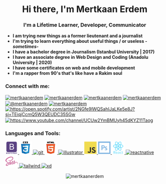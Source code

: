 <h1 align="center">Hi there, I'm Mertkaan Erdem</h1>
<h3 align="center">I'm a Lifetime Learner, Developer, Communicator</h3>

- **I am trying new things as a former lieutenant and a journalist**
- **I'm trying to learn everything about useful things / or useless _-sometimes-_**
- **I have a bachelor degree in Journalism (Istanbul University | 2017)**
- **I have an associate degree in Web Design and Coding (Anadolu University | 2020)**
- **I have some certificates on web and mobile development**
- **I'm a rapper from 90's that's like have a Rakim soul**
<h3 align="left">Connect with me:</h3>
<p align="left">
<a href="https://codepen.io/mertkaanerdem" target="blank"><img align="center" src="https://raw.githubusercontent.com/rahuldkjain/github-profile-readme-generator/master/src/images/icons/Social/codepen.svg" alt="mertkaanerdem" height="30" width="40" /></a>
<a href="https://twitter.com/mertkaanerdem" target="blank"><img align="center" src="https://raw.githubusercontent.com/rahuldkjain/github-profile-readme-generator/master/src/images/icons/Social/twitter.svg" alt="mertkaanerdem" height="30" width="40" /></a>
<a href="https://linkedin.com/in/mertkaanerdem" target="blank"><img align="center" src="https://raw.githubusercontent.com/rahuldkjain/github-profile-readme-generator/master/src/images/icons/Social/linked-in-alt.svg" alt="mertkaanerdem" height="30" width="40" /></a>
<a href="https://instagram.com/mertkaanerdem" target="blank"><img align="center" src="https://raw.githubusercontent.com/rahuldkjain/github-profile-readme-generator/master/src/images/icons/Social/instagram.svg" alt="mertkaanerdem" height="30" width="40" /></a>
<a href="https://medium.com/@mertkaanerdem" target="blank"><img align="center" src="https://raw.githubusercontent.com/rahuldkjain/github-profile-readme-generator/master/src/images/icons/Social/medium.svg" alt="@mertkaanerdem" height="30" width="40" /></a>
<a href="https://www.hackerrank.com/mertkaanerdem" target="blank"><img align="center" src="https://raw.githubusercontent.com/rahuldkjain/github-profile-readme-generator/master/src/images/icons/Social/hackerrank.svg" alt="mertkaanerdem" height="30" width="40" /></a>
<a href="https://open.spotify.com/artist/2NGfe9lWQSahIJaLKe5e8J?si=TEiqjCcmQ5W3QEUDC35SGw" target="blank"><img align="center" src="https://raw.githubusercontent.com/rahuldkjain/github-profile-readme-generator/master/src/images/icons/Social/spotify.svg" alt="https://open.spotify.com/artist/2NGfe9lWQSahIJaLKe5e8J?si=TEiqjCcmQ5W3QEUDC35SGw" height="30" width="40" /></a>
<a href="https://www.youtube.com/channel/UCUw2YmBMUyh45dKYZ11Taog" target="blank"><img align="center" src="https://raw.githubusercontent.com/rahuldkjain/github-profile-readme-generator/master/src/images/icons/Social/youtube.svg" alt="https://www.youtube.com/channel/UCUw2YmBMUyh45dKYZ11Taog" height="30" width="40" /></a>
</p>

<h3 align="left">Languages and Tools:</h3>
<p align="left"> <a href="https://getbootstrap.com" target="_blank"> <img src="https://raw.githubusercontent.com/devicons/devicon/master/icons/bootstrap/bootstrap-plain-wordmark.svg" alt="bootstrap" width="40" height="40"/> </a> <a href="https://www.w3schools.com/css/" target="_blank"> <img src="https://raw.githubusercontent.com/devicons/devicon/master/icons/css3/css3-original-wordmark.svg" alt="css3" width="40" height="40"/> </a> <a href="https://git-scm.com/" target="_blank"> <img src="https://www.vectorlogo.zone/logos/git-scm/git-scm-icon.svg" alt="git" width="40" height="40"/> </a> <a href="https://www.w3.org/html/" target="_blank"> <img src="https://raw.githubusercontent.com/devicons/devicon/master/icons/html5/html5-original-wordmark.svg" alt="html5" width="40" height="40"/> </a> <a href="https://www.adobe.com/in/products/illustrator.html" target="_blank"> <img src="https://www.vectorlogo.zone/logos/adobe_illustrator/adobe_illustrator-icon.svg" alt="illustrator" width="40" height="40"/> </a> <a href="https://developer.mozilla.org/en-US/docs/Web/JavaScript" target="_blank"> <img src="https://raw.githubusercontent.com/devicons/devicon/master/icons/javascript/javascript-original.svg" alt="javascript" width="40" height="40"/> </a> <a href="https://www.photoshop.com/en" target="_blank"> <img src="https://raw.githubusercontent.com/devicons/devicon/master/icons/photoshop/photoshop-line.svg" alt="photoshop" width="40" height="40"/> </a> <a href="https://reactjs.org/" target="_blank"> <img src="https://raw.githubusercontent.com/devicons/devicon/master/icons/react/react-original-wordmark.svg" alt="react" width="40" height="40"/> </a> <a href="https://reactnative.dev/" target="_blank"> <img src="https://reactnative.dev/img/header_logo.svg" alt="reactnative" width="40" height="40"/> </a> <a href="https://sass-lang.com" target="_blank"> <img src="https://raw.githubusercontent.com/devicons/devicon/master/icons/sass/sass-original.svg" alt="sass" width="40" height="40"/> </a> <a href="https://tailwindcss.com/" target="_blank"> <img src="https://www.vectorlogo.zone/logos/tailwindcss/tailwindcss-icon.svg" alt="tailwind" width="40" height="40"/> </a> <a href="https://www.adobe.com/products/xd.html" target="_blank"> <img src="https://cdn.worldvectorlogo.com/logos/adobe-xd.svg" alt="xd" width="40" height="40"/> </a> </p>

<p align="center"><img align="center" src="https://github-readme-stats.vercel.app/api/top-langs?username=mertkaanerdem&show_icons=true&locale=en&layout=compact" alt="mertkaanerdem" /></p>
